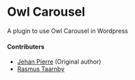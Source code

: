 # Owl Carousel


A plugin to use Owl Carousel in Wordpress


#### Contributers

- [Jehan Pierre](https://github.com/pjehan) (Original author) 
- [Rasmus Taarnby](https://github.com/rasmustaarnby)
